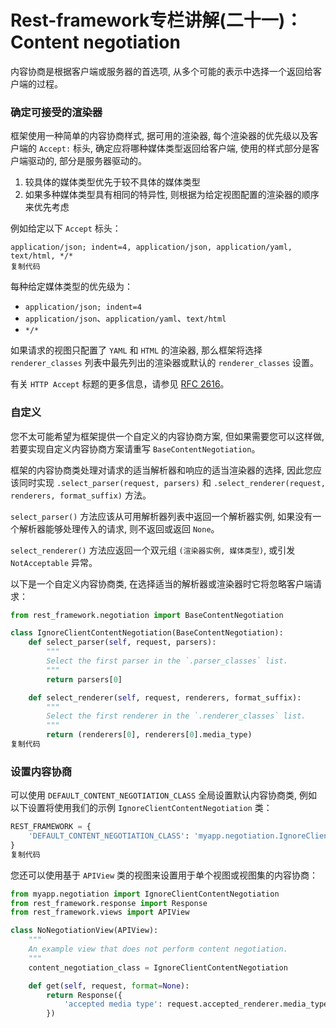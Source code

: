 # Rest-framework专栏讲解(二十一)：Content negotiation

内容协商是根据客户端或服务器的首选项, 从多个可能的表示中选择一个返回给客户端的过程。

### 确定可接受的渲染器

框架使用一种简单的内容协商样式, 据可用的渲染器, 每个渲染器的优先级以及客户端的 `Accept:` 标头, 确定应将哪种媒体类型返回给客户端, 使用的样式部分是客户端驱动的, 部分是服务器驱动的。

1. 较具体的媒体类型优先于较不具体的媒体类型
2. 如果多种媒体类型具有相同的特异性, 则根据为给定视图配置的渲染器的顺序来优先考虑

例如给定以下 `Accept` 标头：

```headers
application/json; indent=4, application/json, application/yaml, text/html, */*
复制代码
```

每种给定媒体类型的优先级为：

- `application/json; indent=4`
- `application/json`、`application/yaml`、`text/html`
- `*/*`

如果请求的视图只配置了 `YAML` 和 `HTML` 的渲染器, 那么框架将选择 `renderer_classes` 列表中最先列出的渲染器或默认的 `renderer_classes` 设置。

有关 `HTTP Accept` 标题的更多信息，请参见 [RFC 2616](https://www.w3.org/Protocols/rfc2616/rfc2616-sec14.html)。

### 自定义

您不太可能希望为框架提供一个自定义的内容协商方案, 但如果需要您可以这样做, 若要实现自定义内容协商方案请重写 `BaseContentNegotiation`。

框架的内容协商类处理对请求的适当解析器和响应的适当渲染器的选择, 因此您应该同时实现 `.select_parser(request, parsers)` 和 `.select_renderer(request, renderers, format_suffix)` 方法。

`select_parser()` 方法应该从可用解析器列表中返回一个解析器实例, 如果没有一个解析器能够处理传入的请求, 则不返回或返回 `None`。

`select_renderer()` 方法应返回一个双元组 `(渲染器实例, 媒体类型)`, 或引发 `NotAcceptable` 异常。

以下是一个自定义内容协商类, 在选择适当的解析器或渲染器时它将忽略客户端请求：

```python
from rest_framework.negotiation import BaseContentNegotiation

class IgnoreClientContentNegotiation(BaseContentNegotiation):
    def select_parser(self, request, parsers):
        """
        Select the first parser in the `.parser_classes` list.
        """
        return parsers[0]

    def select_renderer(self, request, renderers, format_suffix):
        """
        Select the first renderer in the `.renderer_classes` list.
        """
        return (renderers[0], renderers[0].media_type)
复制代码
```

### 设置内容协商

可以使用 `DEFAULT_CONTENT_NEGOTIATION_CLASS` 全局设置默认内容协商类, 例如以下设置将使用我们的示例 `IgnoreClientContentNegotiation` 类：

```python
REST_FRAMEWORK = {
    'DEFAULT_CONTENT_NEGOTIATION_CLASS': 'myapp.negotiation.IgnoreClientContentNegotiation',
}
复制代码
```

您还可以使用基于 `APIView` 类的视图来设置用于单个视图或视图集的内容协商：

```python
from myapp.negotiation import IgnoreClientContentNegotiation
from rest_framework.response import Response
from rest_framework.views import APIView

class NoNegotiationView(APIView):
    """
    An example view that does not perform content negotiation.
    """
    content_negotiation_class = IgnoreClientContentNegotiation

    def get(self, request, format=None):
        return Response({
            'accepted media type': request.accepted_renderer.media_type
        })
```
